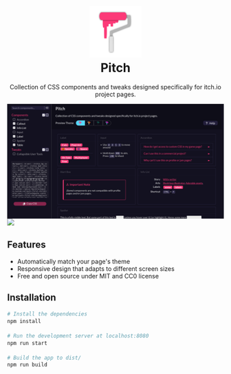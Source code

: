 <h1 align="center">
<img src="./assets/pitch.svg" alt="Pitch Logo" width="120">
<br>
Pitch
</h1>
<p align="center">
Collection of CSS components and tweaks designed specifically for itch.io project pages.
</p>
<img align="center" src="./assets/images/app-preview.png">
<a align="center" href="https://nnda.itch.io/pitch/" target="_blank"><img height="48" src="https://github.com/user-attachments/assets/5b5616ce-e1f8-4e8f-bcea-7a279e314fba"></a>

## Features

- Automatically match your page's theme
- Responsive design that adapts to different screen sizes
- Free and open source under MIT and CC0 license

## Installation

```sh
# Install the dependencies
npm install

# Run the development server at localhost:8080
npm run start

# Build the app to dist/
npm run build
```
